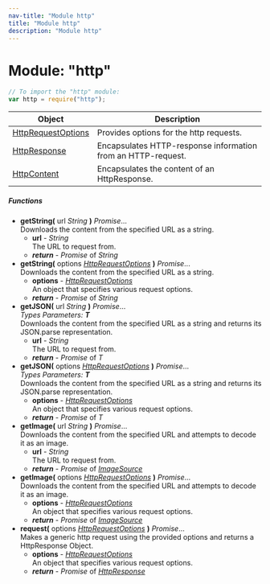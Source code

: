 ```yaml
---
nav-title: "Module http"
title: "Module http"
description: "Module http"
---
```

# Module: "http"

``` JavaScript
// To import the "http" module:
var http = require("http");
```

Object | Description
------|------------
[HttpRequestOptions](../http/HttpRequestOptions.md) | Provides options for the http requests.
[HttpResponse](../http/HttpResponse.md) | Encapsulates HTTP-response information from an HTTP-request.
[HttpContent](../http/HttpContent.md) | Encapsulates the content of an HttpResponse.

##### Functions
 - **getString(** url _String_ **)** _Promise_...  
     Downloads the content from the specified URL as a string.
   - **url** - _String_  
     The URL to request from.
   - _**return**_ - _Promise_ of _String_
 - **getString(** options [_HttpRequestOptions_](../http/HttpRequestOptions.md) **)** _Promise_...  
     Downloads the content from the specified URL as a string.
   - **options** - [_HttpRequestOptions_](../http/HttpRequestOptions.md)  
     An object that specifies various request options.
   - _**return**_ - _Promise_ of _String_
 - **getJSON(** url _String_ **)** _Promise_...    
     _Types Parameters:_ _**T**_  
     Downloads the content from the specified URL as a string and returns its JSON.parse representation.
   - **url** - _String_  
     The URL to request from.
   - _**return**_ - _Promise_ of _T_
 - **getJSON(** options [_HttpRequestOptions_](../http/HttpRequestOptions.md) **)** _Promise_...    
     _Types Parameters:_ _**T**_  
     Downloads the content from the specified URL as a string and returns its JSON.parse representation.
   - **options** - [_HttpRequestOptions_](../http/HttpRequestOptions.md)  
     An object that specifies various request options.
   - _**return**_ - _Promise_ of _T_
 - **getImage(** url _String_ **)** _Promise_...  
     Downloads the content from the specified URL and attempts to decode it as an image.
   - **url** - _String_  
     The URL to request from.
   - _**return**_ - _Promise_ of [_ImageSource_](../image-source/ImageSource.md)
 - **getImage(** options [_HttpRequestOptions_](../http/HttpRequestOptions.md) **)** _Promise_...  
     Downloads the content from the specified URL and attempts to decode it as an image.
   - **options** - [_HttpRequestOptions_](../http/HttpRequestOptions.md)  
     An object that specifies various request options.
   - _**return**_ - _Promise_ of [_ImageSource_](../image-source/ImageSource.md)
 - **request(** options [_HttpRequestOptions_](../http/HttpRequestOptions.md) **)** _Promise_...  
     Makes a generic http request using the provided options and returns a HttpResponse Object.
   - **options** - [_HttpRequestOptions_](../http/HttpRequestOptions.md)  
     An object that specifies various request options.
   - _**return**_ - _Promise_ of [_HttpResponse_](../http/HttpResponse.md)
